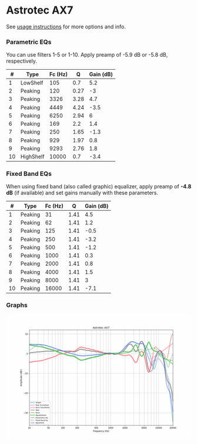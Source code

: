 # Astrotec AX7
See [usage instructions](https://github.com/jaakkopasanen/AutoEq#usage) for more options and info.

### Parametric EQs
You can use filters 1-5 or 1-10. Apply preamp of -5.9 dB or -5.8 dB, respectively.

|   # | Type      |   Fc (Hz) |    Q |   Gain (dB) |
|-----|-----------|-----------|------|-------------|
|   1 | LowShelf  |       105 | 0.7  |         5.2 |
|   2 | Peaking   |       120 | 0.27 |        -3   |
|   3 | Peaking   |      3326 | 3.28 |         4.7 |
|   4 | Peaking   |      4449 | 4.24 |        -3.5 |
|   5 | Peaking   |      6250 | 2.94 |         6   |
|   6 | Peaking   |       169 | 2.2  |         1.4 |
|   7 | Peaking   |       250 | 1.65 |        -1.3 |
|   8 | Peaking   |       929 | 1.97 |         0.8 |
|   9 | Peaking   |      9293 | 2.76 |         1.8 |
|  10 | HighShelf |     10000 | 0.7  |        -3.4 |

### Fixed Band EQs
When using fixed band (also called graphic) equalizer, apply preamp of **-4.8 dB** (if available) and set gains manually with these parameters.

|   # | Type    |   Fc (Hz) |    Q |   Gain (dB) |
|-----|---------|-----------|------|-------------|
|   1 | Peaking |        31 | 1.41 |         4.5 |
|   2 | Peaking |        62 | 1.41 |         1.2 |
|   3 | Peaking |       125 | 1.41 |        -0.5 |
|   4 | Peaking |       250 | 1.41 |        -3.2 |
|   5 | Peaking |       500 | 1.41 |        -1.2 |
|   6 | Peaking |      1000 | 1.41 |         0.3 |
|   7 | Peaking |      2000 | 1.41 |         0.8 |
|   8 | Peaking |      4000 | 1.41 |         1.5 |
|   9 | Peaking |      8000 | 1.41 |         3   |
|  10 | Peaking |     16000 | 1.41 |        -7.1 |

### Graphs
![](./Astrotec%20AX7.png)
